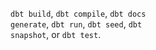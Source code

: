 <code>dbt build</code>, <code>dbt compile</code>, <code>dbt docs generate</code>, <code>dbt run</code>, <code>dbt seed</code>, <code>dbt snapshot</code>, or <code>dbt test</code>.
